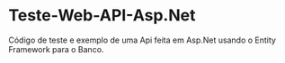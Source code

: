 # Teste-Web-API-Asp.Net

Código de teste e exemplo de uma Api feita em Asp.Net usando o Entity Framework para o Banco.
